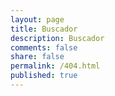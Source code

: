 ```yaml
---
layout: page
title: Buscador
description: Buscador
comments: false
share: false
permalink: /404.html
published: true
---
```



  



<script type="text/javascript">
  var GOOG_FIXURL_LANG = 'en';
  var GOOG_FIXURL_SITE = '{{ http://anandamurtiidiscursos.github.io/ }}'
</script>
<script type="text/javascript"
  src="//linkhelp.clients.google.com/tbproxy/lh/wm/fixurl.js">
</script>
